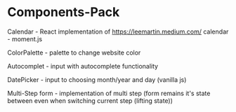 # Components-Pack


Calendar - React implementation of https://leemartin.medium.com/ calendar - moment.js

ColorPalette - palette to change website color

Autocomplet - input with autocomplete functionality

DatePicker - input to choosing month/year and day (vanilla js)

Multi-Step form - implementation of multi step (form remains it's state between even when switching current step (lifting state))
